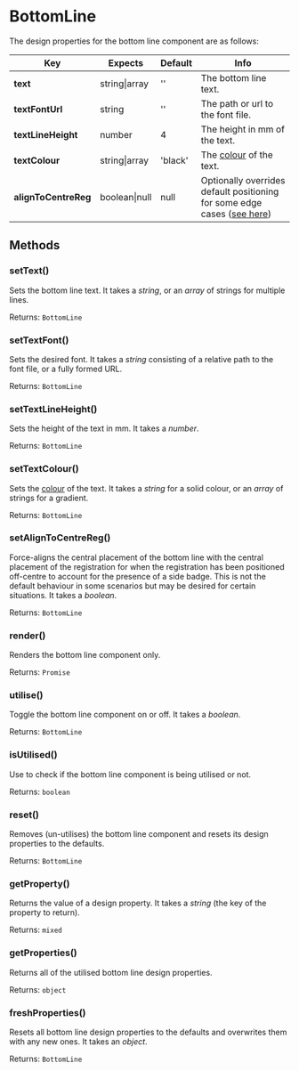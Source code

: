 # BottomLine

The design properties for the bottom line component are as follows:

| Key | Expects | Default | Info |
| --- | --- | --- | --- |
| **text** | string\|array | '' | The bottom line text. |
| **textFontUrl** | string | '' | The path or url to the font file. |
| **textLineHeight** | number | 4 | The height in mm of the text. |
| **textColour** | string\|array | 'black' | The [colour](/other/colour.md) of the text. |
| **alignToCentreReg** | boolean\|null | null | Optionally overrides default positioning for some edge cases ([see here](#setAlignToCentreReg))  |

## Methods <!-- {docsify-ignore} -->

### setText()

Sets the bottom line text. It takes a *string*, or an *array* of strings for multiple lines.

Returns: `BottomLine`

### setTextFont()

Sets the desired font. It takes a *string* consisting of a relative path to the font file, or a fully formed URL.

Returns: `BottomLine`

### setTextLineHeight()

Sets the height of the text in mm. It takes a *number*.

Returns: `BottomLine`

### setTextColour()

Sets the [colour](/other/colour.md) of the text. It takes a *string* for a solid colour, or an *array* of strings for a gradient.

Returns: `BottomLine`

### setAlignToCentreReg()

Force-aligns the central placement of the bottom line with the central placement of the registration for when the registration has been positioned off-centre to account for the presence of a side badge. This is not the default behaviour in some scenarios but may be desired for certain situations. It takes a *boolean*.

Returns: `BottomLine`

### render()

Renders the bottom line component only.

Returns: `Promise`

### utilise()

Toggle the bottom line component on or off. It takes a *boolean*.

Returns: `BottomLine`

### isUtilised()

Use to check if the bottom line component is being utilised or not.

Returns: `boolean`

### reset()

Removes (un-utilises) the bottom line component and resets its design properties to the defaults.

Returns: `BottomLine`

### getProperty()

Returns the value of a design property. It takes a *string* (the key of the property to return).

Returns: `mixed`

### getProperties()

Returns all of the utilised bottom line design properties.

Returns: `object`

### freshProperties()

Resets all bottom line design properties to the defaults and overwrites them with any new ones. It takes an *object*.

Returns: `BottomLine`